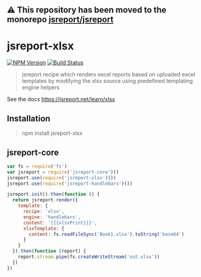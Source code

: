**⚠️ This repository has been moved to the monorepo [jsreport/jsreport](https://github.com/jsreport/jsreport)**
--

# jsreport-xlsx

[![NPM Version](http://img.shields.io/npm/v/jsreport-xlsx.svg?style=flat-square)](https://npmjs.com/package/jsreport-xlsx)
[![Build Status](https://travis-ci.org/jsreport/jsreport-xlsx.png?branch=master)](https://travis-ci.org/jsreport/jsreport-xlsx)

> jsreport recipe which renders excel reports based on uploaded excel templates by modifying the xlsx source using predefined templating engine helpers

See the docs https://jsreport.net/learn/xlsx

## Installation

>npm install jsreport-xlsx

## jsreport-core

```js
var fs = require('fs')
var jsreport = require('jsreport-core')()
jsreport.use(require('jsreport-xlsx')())
jsreport.use(require('jsreport-handlebars')())

jsreport.init().then(function () {
  return jsreport.render({
    template: {
      recipe: 'xlsx',
      engine: 'handlebars',
      content: '{{{xlsxPrint}}}',
      xlsxTemplate: {
        content: fs.readFileSync('Book1.xlsx').toString('base64')
      }
    }
  }).then(function (report) {
    report.stream.pipe(fs.createWriteStream('out.xlsx'))
  })
})
```
